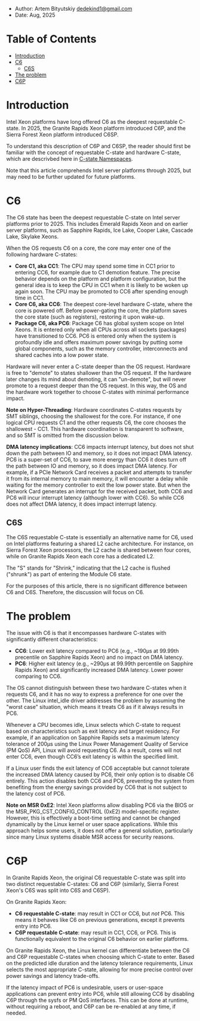 <!--
-*- coding: utf-8 -*-
vim: ts=4 sw=4 tw=100 et ai si

# Copyright (C) 2024-2025 Intel Corporation
# SPDX-License-Identifier: BSD-3-Clause

Author: Artem Bityutskiy <artem.bityutskiy@linux.intel.com>
-->

* Author: Artem Bityutskiy <dedekind1@gmail.com>
* Date: Aug, 2025

# Table of Contents

- [Introduction](#introduction)
- [C6](#c6)
  - [C6S](#c6s)
- [The problem](#the-problem)
- [C6P](#c6p)

# Introduction

Intel Xeon platforms have long offered C6 as the deepest requestable C-state. In 2025, the
Granite Rapids Xeon platform introduced C6P, and the Sierra Forest Xeon platform introduced C6SP.

To understand this description of C6P and C6SP, the reader should first be familiar with the concept
of requestable C-state and hardware C-state, which are descrivbed here in
[C-state Namespaces](https://github.com/intel/pepc/blob/main/docs/misc-cstate-namespaces.md).

Note that this article comprehends Intel server platforms through 2025, but may need to be further
updated for future platforms.

# C6

The C6 state has been the deepest requestable C-state on Intel server platforms prior to 2025.
This includes Emerald Rapids Xeon and on earlier server platforms, such as Sapphire Rapids, Ice
Lake, Cooper Lake, Cascade Lake, Skylake Xeons.

When the OS requests C6 on a core, the core may enter one of the following hardware C-states:

* **Core C1, aka CC1**: The CPU may spend some time in CC1 prior to entering CC6, for example due to
  C1 demotion feature. The precise behavior depends on the platform and platform configuration, but
  the general idea is to keep the CPU in CC1 when it is likely to be woken up again soon. The CPU
  may be promoted to CC6 after spending enough time in CC1.
* **Core C6, aka CC6**: The deepest core-level hardware C-state, where the core is powered off.
  Before power-gating the core, the platform saves the core state (such as registers), restoring it
  upon wake-up.
* **Package C6, aka PC6**: Package C6 has global system scope on Intel Xeons.  It is entered only
  when all CPUs across all sockets (packages) have transitioned to CC6. PC6 is entered only when the
  system is profoundly idle and offers maximum power savings by putting some global components, such
  as the memory controller, interconnects and shared caches into a low power state.

Hardware will never enter a C-state deeper than the OS request. Hardware is free to "demote" to
states shallower than the OS request. If the hardware later changes its mind about demoting, it can
"un-demote", but will never promote to a request deeper than the OS request. In this way, the OS and
the hardware work together to choose C-states with minimal performance impact.

**Note on Hyper-Threading**: Hardware coordinates C-states requests by SMT siblings, choosing the
shallowest for the core. For instance, if one logical CPU requests C1 and the other requests C6, the
core chooses the shallowest - CC1. This hardware coordination is transparent to software, and so SMT
is omitted from the discussion below.

**DMA latency implications**: CC6 impacts interrupt latency, but does not shut down the path between
IO and memory, so it does not impact DMA latency. PC6 is a super-set of CC6, to save more energy than
CC6 it does turn off the path between IO and memory, so it does impact DMA latency. For example, if
a PCIe Network Card receives a packet and attempts to transfer it from its internal memory to main
memory, it will encounter a delay while waiting for the memory controller to exit the low power
state. But when the Network Card generates an interrupt for the received packet, both CC6 and PC6
will incur interrupt latency (although lower with CC6). So while CC6 does not affect DMA latency,
it does impact interrupt latency.

## C6S

The C6S requestable C-state is essentially an alternative name for C6, used on Intel platforms
featuring a shared L2 cache architecture. For instance, on Sierra Forest Xeon processors, the L2
cache is shared between four cores, while on Granite Rapids Xeon each core has a dedicated L2.

The "S" stands for "Shrink," indicating that the L2 cache is flushed ("shrunk") as part of entering
the Module C6 state.

For the purposes of this article, there is no significant difference between C6 and C6S. Therefore,
the discussion will focus on C6.

# The problem

The issue with C6 is that it encompasses hardware C-states with significantly different
characteristics:
* **CC6**: Lower exit latency compared to PC6 (e.g., ~190µs at 99.99th precentile on Sapphire
  Rapids Xeon) and no impact on DMA latency.
* **PC6**: Higher exit latency (e.g., ~290µs at 99.99th percentile on Sapphire Rapids Xeon) and
  significantly increased DMA latency. Lower power comparing to CC6.

The OS cannot distinguish between these two hardware C-states when it requests C6, and it has no way
to express a preference for one over the other. The Linux intel_idle driver addresses the problem by
assuming the "worst case" situation, which means it treats C6 as if it always results in PC6.

Whenever a CPU becomes idle, Linux selects which C-state to request based on characteristics such as
exit latency and target residency. For example, if an application on Sapphire Rapids sets a maximum
latency tolerance of 200µs using the Linux Power Management Quality of Service (PM QoS) API, Linux
will avoid requesting C6. As a result, cores will not enter CC6, even though CC6’s exit latency is
within the specified limit.

If a Linux user finds the exit latency of CC6 acceptable but cannot tolerate the increased DMA
latency caused by PC6, their only option is to disable C6 entirely. This action disables both CC6
and PC6, preventing the system from benefiting from the energy savings provided by CC6 that
is not subject to the latency cost of PC6.

**Note on MSR 0xE2**: Intel Xeon platforms allow disabling PC6 via the BIOS or the
MSR_PKG_CST_CONFIG_CONTROL (0xE2) model-specific register. However, this is effectively a boot-time
setting and cannot be changed dynamically by the Linux kernel or user space applications. While this
approach helps some users, it does not offer a general solution, particularly since many Linux
systems disable MSR access for security reasons.

# C6P

In Granite Rapids Xeon, the original C6 requestable C-state was split into two distinct requestable
C-states: C6 and C6P (similarly, Sierra Forest Xeon's C6S was split into C6S and C6SP).

On Granite Rapids Xeon:

* **C6 requestable C-state**: may result in CC1 or CC6, but *not* PC6. This means it behaves like C6
  on previous generations, except it prevents entry into PC6.
* **C6P requestable C-state**: may result in CC1, CC6, or PC6. This is functionally equivalent to
  the original C6 behavior on earlier platforms.

On Granite Rapids Xeon, the Linux kernel can differentiate between the C6 and C6P requestable
C-states when choosing which C-state to enter. Based on the predicted idle duration and the latency
tolerance requirements, Linux selects the most appropriate C-state, allowing for more precise
control over power savings and latency trade-offs.

If the latency impact of PC6 is undesirable, users or user-space applications can prevent entry into
PC6, while still allowing CC6 by disabling C6P through the sysfs or PM QoS interfaces. This can be
done at runtime, without requiring a reboot, and C6P can be re-enabled at any time, if needed.
